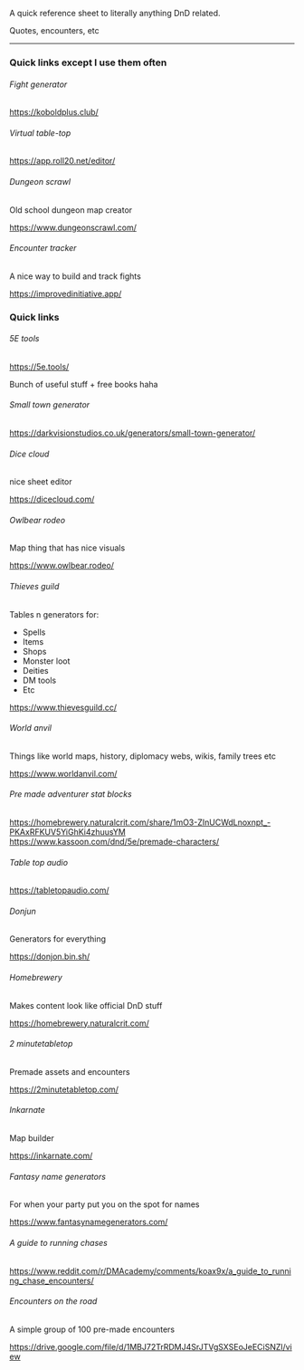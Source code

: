 A quick reference sheet to literally anything DnD related.

Quotes, encounters, etc

---

### Quick links except I use them often

###### Fight generator
https://koboldplus.club/

###### Virtual table-top

https://app.roll20.net/editor/

###### Dungeon scrawl

Old school dungeon map creator

https://www.dungeonscrawl.com/

###### Encounter tracker

A nice way to build and track fights

https://improvedinitiative.app/

### Quick links

###### 5E tools

https://5e.tools/

Bunch of useful stuff + free books haha

###### Small town generator
https://darkvisionstudios.co.uk/generators/small-town-generator/

###### Dice cloud
nice sheet editor

https://dicecloud.com/

###### Owlbear rodeo

Map thing that has nice visuals

https://www.owlbear.rodeo/

###### Thieves guild

Tables n generators for:
- Spells
- Items
- Shops
- Monster loot
- Deities
- DM tools
- Etc

https://www.thievesguild.cc/

###### World anvil

Things like world maps, history, diplomacy webs, wikis, family trees etc

https://www.worldanvil.com/

###### Pre made adventurer stat blocks

https://homebrewery.naturalcrit.com/share/1mO3-ZInUCWdLnoxnpt_-PKAxRFKUV5YiGhKi4zhuusYM
https://www.kassoon.com/dnd/5e/premade-characters/

###### Table top audio

https://tabletopaudio.com/

###### Donjun

Generators for everything

https://donjon.bin.sh/

###### Homebrewery

Makes content look like official DnD stuff

https://homebrewery.naturalcrit.com/

###### 2 minutetabletop

Premade assets and encounters

https://2minutetabletop.com/

###### Inkarnate

Map builder

https://inkarnate.com/

###### Fantasy name generators

For when your party put you on the spot for names

https://www.fantasynamegenerators.com/

###### A guide to running chases

https://www.reddit.com/r/DMAcademy/comments/koax9x/a_guide_to_running_chase_encounters/


###### Encounters on the road

A simple group of 100 pre-made encounters

https://drive.google.com/file/d/1MBJ72TrRDMJ4SrJTVgSXSEoJeECiSNZl/view
